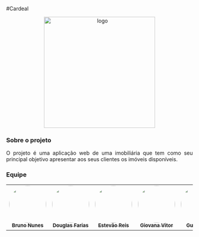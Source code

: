 #Cardeal

<p align="center">
  <img src="https://st2.depositphotos.com/4918199/8662/v/600/depositphotos_86629902-stock-illustration-bird-cardinal-red-heads-painted.jpg" alt="logo" width="300" />
</p>

### Sobre o projeto

<p align="justify">O projeto é uma aplicação web de uma imobiliária que tem como seu principal objetivo apresentar aos seus clientes os imóveis disponíveis.</p>

### Equipe

<table>
    <tr>
        <td align="center"><a href="https://github.com/brunocmo"><img style="border-radius: 50%;" src="https://avatars.githubusercontent.com/u/43324383?v=4" width="100px;" alt=""/><br /><sub><b>Bruno Nunes</b></sub></a><br /><a href="https://github.com/brunocmo"></a></td>
        <td align="center"><a href="https://github.com/douglasffcastro"><img style="border-radius: 50%;" src="https://avatars.githubusercontent.com/u/69691521?v=4" width="100px;" alt=""/><br /><sub><b>Douglas Farias</b></sub></a><br /><a href="https://github.com/douglasffcastro"></a></td>
        <td align="center"><a href="https://github.com/estevaoreis25"><img style="border-radius: 50%;" src="https://avatars.githubusercontent.com/u/30116525?v=4" width="100px;" alt=""/><br /><sub><b>Estevão Reis</b></sub></a><br /><a href="https://github.com/estevaoreis25"></a></td>
        <td align="center"><a href="https://github.com/giovanadionisio"><img style="border-radius: 50%;" src="https://avatars.githubusercontent.com/u/54070461?v=4" width="100px;" alt=""/><br /><sub><b>Giovana Vitor</b></sub></a><br /><a href="https://github.com/giovanadionisio"></a></td>
        <td align="center"><a href="https://github.com/gustavoduartemoreira"><img style="border-radius: 50%;" src="https://avatars.githubusercontent.com/u/32913216?v=4" width="100px;" alt=""/><br /><sub><b>Gustavo D.</b></sub></a><br /><a href="https://github.com/gustavoduartemoreira"></a></td>
        <td align="center"><a href="https://github.com/zero101010"><img style="border-radius: 50%;" src="https://avatars.githubusercontent.com/u/26356145?v=4" width="100px;" alt=""/><br /><sub><b>Igor Sousa</b></sub></a><br /><a href="https://github.com/zero101010"></a></td>
        <td align="center"><a href="https://github.com/marcos-mv"><img style="border-radius: 50%;" src="https://avatars.githubusercontent.com/u/38227184?v=4" width="100px;" alt=""/><br /><sub><b>Marcos C.</b></sub></a><br /><a href="https://github.com/marcos-mv"></a></td> 
        <td align="center"><a href="https://github.com/peHaick"><img style="border-radius: 50%;" src="https://avatars.githubusercontent.com/u/57498006?v=4" width="100px;" alt=""/><br /><sub><b>Pedro Haick</b></sub></a><br /><a href="https://github.com/peHaick"></a></td> 
        <td align="center"><a href="https://github.com/PinheiroLG"><img style="border-radius: 50%;" src="https://avatars.githubusercontent.com/u/82710878?v=4" width="100px;" alt=""/><br /><sub><b>Luiz Pinheiro</b></sub></a><br /><a href="https://github.com/PinheiroLG"></a></td> 
        <td align="center"><a href="https://github.com/tomasvelos0"><img style="border-radius: 50%;" src="https://avatars3.githubusercontent.com/u/48571671?s=460&v=4" width="100px;" alt=""/><br /><sub><b>Tomás Veloso</b></sub></a><br /><a href="https://github.com/tomasvelos0"></a></td> 
    </tr>
</table>